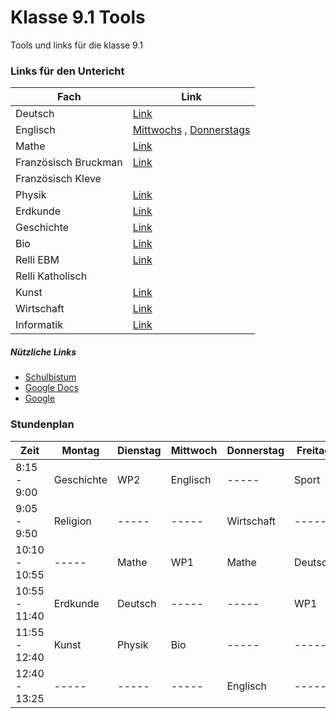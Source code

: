 # Klasse 9.1 Tools
 Tools und links für die klasse 9.1
### Links für den Untericht
Fach | Link
-----|-----
Deutsch | [Link](https://teams.microsoft.com/l/meetup-join/19%3ameeting_MTg1Yzc4NmQtYTBiZi00MDFhLWJhMmYtMzhkZjE3YTMyMTA2%40thread.v2/0?context=%7b%22Tid%22%3a%22782c9249-feff-462e-837c-856d55aa2749%22%2c%22Oid%22%3a%221029a735-657e-4f94-970d-753fc16e7d5c%22%7d)
Englisch | [Mittwochs](https://teams.microsoft.com/l/meetup-join/19%3ameeting_MzQ3YmRiM2QtNWVkMy00YmVjLWEyZjctOTMwMWIwNDlhZWZi%40thread.v2/0?context=%7b%22Tid%22%3a%22782c9249-feff-462e-837c-856d55aa2749%22%2c%22Oid%22%3a%2204ffa630-376b-43bb-a0c5-ec08f30834aa%22%7d) , [Donnerstags](https://teams.microsoft.com/l/meetup-join/19%3ameeting_NmY0MjhmNjAtODliMC00NTQ1LTlkZjAtYmMxODJkMzVhMjI4%40thread.v2/0?context=%7b%22Tid%22%3a%22782c9249-feff-462e-837c-856d55aa2749%22%2c%22Oid%22%3a%2204ffa630-376b-43bb-a0c5-ec08f30834aa%22%7d)
Mathe | [Link](https://zoom.us/j/97898549387?pwd=NnoxeGk1K3VBWVFwWnlCMUl1MjFFdz09)
Französisch Bruckman | [Link](https://zoom.us/j/4997180968?pwd=dFJJR29xbnpqMEptay9FWnRZRkdXZz09)
Französisch Kleve |
Physik | [Link](https://teams.microsoft.com/l/meetup-join/19%3ameeting_ZTFkN2RmYjUtZTZkMC00NzQzLWE1YjQtY2MxYTFkYWUwMTc5%40thread.v2/0?context=%7b%22Tid%22%3a%22810164a5-596d-439f-b9bf-84f68aa6f191%22%2c%22Oid%22%3a%22756af5fd-f695-4378-a143-426711aaf81a%22%7d)
Erdkunde | [Link](https://teams.microsoft.com/l/meetup-join/19%3ameeting_YTQwYjY1ZTUtZTU0ZS00NTU4LTk1YzMtNmYzMDI1MzQyOGM2%40thread.v2/0?context=%7b%22Tid%22%3a%22782c9249-feff-462e-837c-856d55aa2749%22%2c%22Oid%22%3a%2257919de2-345a-4943-b4b1-1912d852a14a%22%7d)
Geschichte | [Link](https://teams.microsoft.com/l/meetup-join/19%3ameeting_MjM2ODZiMWEtMzZkOS00NjIxLWJlMTMtNTlmOTY5MTgwZDJm%40thread.v2/0?context=%7b%22Tid%22%3a%22782c9249-feff-462e-837c-856d55aa2749%22%2c%22Oid%22%3a%2204ffa630-376b-43bb-a0c5-ec08f30834aa%22%7d)
Bio | [Link](https://teams.microsoft.com/l/meetup-join/19%3ameeting_YjM2ZGIzZjMtNjkwYi00N2JjLWJiNzgtMzgxMjFkODM1NDgz%40thread.v2/0?context=%7b%22Tid%22%3a%22782c9249-feff-462e-837c-856d55aa2749%22%2c%22Oid%22%3a%227e7387b8-ea10-4d59-82fa-0f493e9a33bd%22%7d)
Relli EBM | [Link](https://us05web.zoom.us/j/84029977245?pwd=UnptcDIyWHIwcGQ5YVFKWTdFYWNSUT09#success)
Relli Katholisch | 
Kunst | [Link](https://zoom.us/j/98839831021?pwd=WHRFOEZnYmF4MEpQMEpFTDJNajBadz09)
Wirtschaft | [Link](https://teams.microsoft.com/l/meetup-join/19%3ameeting_ZjViZGEzMGMtZDRiMy00N2EyLTk4ZDItYmQ5NzQ4Y2ZiNDYz%40thread.v2/0?context=%7b%22Tid%22%3a%22782c9249-feff-462e-837c-856d55aa2749%22%2c%22Oid%22%3a%22a96876a7-de37-424f-8592-9cbd14988be1%22%7d)
Informatik | [Link](https://teams.microsoft.com/l/meetup-join/19%3ameeting_NTY3NjlmN2QtMjcyMi00NzQxLWFjNmMtYTI4OWZiZTg1NDU0%40thread.v2/0?context=%7b%22Tid%22%3a%22782c9249-feff-462e-837c-856d55aa2749%22%2c%22Oid%22%3a%2287249070-d4d1-47df-8df5-2e734f0078a3%22%7d)
##### Nützliche Links
- [Schulbistum](https://schulbistum.de)
- [Google Docs](https://docs.google.com)
- [Google](https://google.com)
### Stundenplan
Zeit | Montag | Dienstag | Mittwoch | Donnerstag | Freitag
-----|--------|----------|----------|------------|--------
8:15 - 9:00 | Geschichte | WP2 | Englisch | ----- | Sport
9:05 - 9:50 | Religion | ----- | ----- | Wirtschaft | -----
10:10 - 10:55 | ----- | Mathe | WP1 | Mathe | Deutsch
10:55 - 11:40 | Erdkunde | Deutsch | ----- | ----- | WP1
11:55 - 12:40 | Kunst | Physik | Bio | ----- | -----
12:40 - 13:25 | ----- | ----- | ----- | Englisch | -----